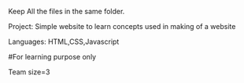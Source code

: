 Keep All the files in the same folder.


Project: Simple website to learn concepts used in making of a website 

Languages: HTML,CSS,Javascript

#For learning purpose only

Team size=3